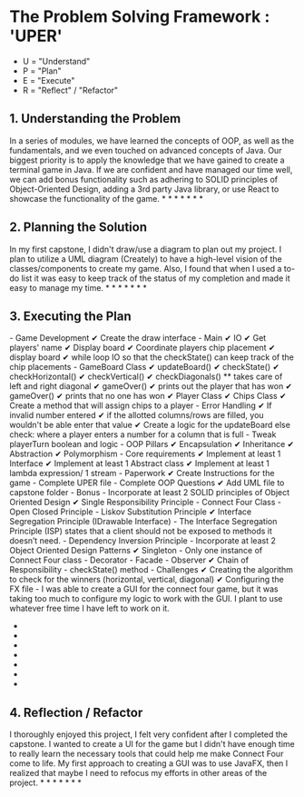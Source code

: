 <h1>The Problem Solving Framework : 'UPER'</h1>

* U = "Understand"
* P = "Plan"
* E = "Execute"
* R = "Reflect" / "Refactor"

<h2>1. Understanding the Problem</h2>
In a series of modules, we have learned the concepts of OOP, as well as the fundamentals, 
and we even touched on advanced concepts of Java. Our biggest priority is to apply the knowledge 
that we have gained to create a terminal game in Java. If we are confident and have managed our 
time well, we can add bonus functionality such as adhering to SOLID principles of Object-Oriented Design, 
adding a 3rd party Java library, or use React to showcase the functionality of the game. 
*
*
*
*
*
*
*
<h2>
    2. Planning the Solution
</h2>
In my first capstone, I didn't draw/use a diagram to plan out my project. I plan to utilize a UML diagram (Creately) 
to have a high-level vision of the classes/components to create my game. Also, I found that when I used a to-do list 
it was easy to keep track of the status of my completion and made it easy to manage my time.  
*
*
*
*
*
*
*
<h2>
    3. Executing the Plan
</h2>
- Game Development
    ✔ Create the draw interface
    - Main
        ✔ IO 
        ✔ Get players' name
        ✔ Display board
        ✔ Coordinate players chip placement 
        ✔ display board 
        ✔ while loop IO so that the checkState() can keep track of the chip placements
    - GameBoard Class
        ✔ updateBoard()
        ✔ checkState()
            ✔ checkHorizontal()
            ✔ checkVertical()
            ✔ checkDiagonals()
                ** takes care of left and right diagonal
            ✔ gameOver()
                ✔ prints out the player that has won
            ✔ gameOver()
                ✔ prints that no one has won
    ✔ Player Class
    ✔ Chips Class
        ✔ Create a method that will assign chips to a player
    - Error Handling
        ✔ If invalid number entered
        ✔ if the allotted columns/rows are filled, you wouldn't be 
            able enter that value
            ✔ Create a logic for the updateBoard else check: where a player enters 
                a number for a column that is full
            - Tweak playerTurn boolean and logic
    - OOP Pillars
        ✔ Encapsulation
        ✔ Inheritance
        ✔ Abstraction
        ✔ Polymorphism
    - Core requirements
        ✔ Implement at least 1 Interface
        ✔ Implement at least 1 Abstract class
        ✔ Implement at least 1 lambda expression/ 1 stream
- Paperwork
    ✔ Create Instructions for the game
    - Complete UPER file
    - Complete OOP Questions
    ✔ Add UML file to capstone folder
- Bonus
    - Incorporate at least 2 SOLID principles of Object Oriented Design
        ✔ Single Responsibility Principle
            - Connect Four Class
        - Open Closed Principle
        - Liskov Substitution Principle
        ✔ Interface Segregation Principle (IDrawable Interface)
            - The Interface Segregation Principle (ISP) states that a 
                client should not be exposed to methods it doesn’t need.
        - Dependency Inversion Principle
    - Incorporate at least 2 Object Oriented Design Patterns
        ✔ Singleton
            - Only one instance of Connect Four class 
        - Decorator
        - Facade
        - Observer
        ✔ Chain of Responsibility
            - checkState() method
- Challenges 
    ✔ Creating the algorithm to check for the winners (horizontal, vertical, diagonal)
    ✔ Configuring the FX file
        - I was able to create a GUI for the connect four game, but it was 
            taking too much to configure my logic to work with the GUI.
            I plant to use whatever free time I have left to work on it.
        
    
*
*
*
*
*
*
*
<h2>
    4. Reflection / Refactor
</h2>
I thoroughly enjoyed this project, I felt very confident after I completed the capstone. I wanted to create a UI for the
game but I didn't have enough time to really learn the necessary tools that could help me make Connect Four come to life. 
My first approach to creating a GUI was to use JavaFX, then I realized that maybe I need to refocus my efforts in other 
areas of the project. 
*
*
*
*
*
*
*
